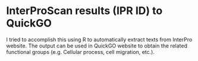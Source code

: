 # InterProScan results (IPR ID) to QuickGO

I tried to accomplish this using R to automatically extract texts from InterPro website. The output can be used in QuickGO website to obtain the related functional groups (e.g. Cellular process, cell migration, etc.).
